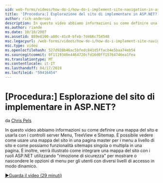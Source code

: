 ```yaml
---
uid: web-forms/videos/how-do-i/how-do-i-implement-site-navigation-in-aspnet
title: '[Procedura:] Esplorazione del sito di implementare in ASP.NET? | Microsoft Docs'
author: rick-anderson
description: In questo video abbiamo informazioni su come definire una mappa del sito e usarla con i controlli server Menu, TreeView e Sitemap. Viene illustrato come utilizzare una mappa del sito in una pagina master...
ms.author: riande
ms.date: 10/18/2007
ms.assetid: 889e8100-a80c-41c0-bfeb-7d466c754548
msc.legacyurl: /web-forms/videos/how-do-i/how-do-i-implement-site-navigation-in-aspnet
msc.type: video
ms.openlocfilehash: 527d928b46ac5bfedc841d5ffacb4e5baa74eb54
ms.sourcegitcommit: 0f1119340e4464720cfd16d0ff15764746ea1fea
ms.translationtype: MT
ms.contentlocale: it-IT
ms.lasthandoff: 04/17/2019
ms.locfileid: "59416454"
---
```

# <a name="how-do-i-implement-site-navigation-in-aspnet"></a>[Procedura:] Esplorazione del sito di implementare in ASP.NET?

da [Chris Pels](https://twitter.com/chrispels)

In questo video abbiamo informazioni su come definire una mappa del sito e usarla con i controlli server Menu, TreeView e Sitemap. È possibile vedere come usare una mappa del sito in una pagina master per i menu a livello di sito e come possiamo funzionalità sitemaps singola o multipla in una pagina. È inoltre, verrà illustrato come integrare una mappa del sito con i ruoli ASP.NET utilizzando "rimozione di sicurezza" per mostrare o nascondere le opzioni di menu per gli utenti con diversi livelli di accesso in modo dinamico.

[&#9654;Guarda il video (29 minuti)](https://channel9.msdn.com/Blogs/ASP-NET-Site-Videos/how-do-i-implement-site-navigation-in-aspnet)
